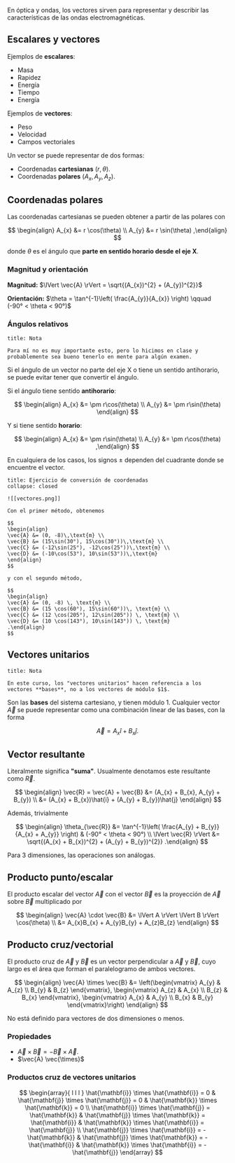 En óptica y ondas, los vectores sirven para representar y describir las características de las ondas electromagnéticas.

## Escalares y vectores

Ejemplos de **escalares**:

- Masa
- Rapidez
- Energía
- Tiempo
- Energía

Ejemplos de **vectores**:

- Peso
- Velocidad
- Campos vectoriales

Un vector se puede representar de dos formas:

- Coordenadas **cartesianas** $(r, \theta)$.
- Coordenadas **polares** $(A_{x}, A_{y}, A_{z})$.

## Coordenadas polares

Las coordenadas cartesianas se pueden obtener a partir de las polares con

$$
\begin{align}
A_{x} &= r \cos(\theta) \\
A_{y} &= r \sin(\theta)
,\end{align}
$$

donde $\theta$ es el ángulo que **parte en sentido horario desde el eje X**.

### Magnitud y orientación

**Magnitud:** $\lVert \vec{A} \rVert = \sqrt{(A_{x})^{2} + (A_{y})^{2}}$

**Orientación:** $\theta = \tan^{-1}\left( \frac{A_{y}}{A_{x}} \right) \qquad (-90° < \theta < 90°)$

### Ángulos relativos

```ad-note
title: Nota

Para mí no es muy importante esto, pero lo hicimos en clase y probablemente sea bueno tenerlo en mente para algún examen.

```

Si el ángulo de un vector no parte del eje X o tiene un sentido antihorario, se puede evitar tener que convertir el ángulo.

Si el ángulo tiene sentido **antihorario**:

$$
\begin{align}
A_{x} &= \pm r\cos(\theta) \\
A_{y} &= \pm r\sin(\theta)
\end{align}
$$

Y si tiene sentido **horario**:

$$
\begin{align}
A_{x} &= \pm r\sin(\theta) \\
A_{y} &= \pm r\cos(\theta)
,\end{align}
$$

En cualquiera de los casos, los signos $\pm$ dependen del cuadrante donde se encuentre el vector.


```ad-exercise
title: Ejercicio de conversión de coordenadas
collapse: closed

![[vectores.png]]

Con el primer método, obtenemos

$$
\begin{align}
\vec{A} &= (0, -8)\,\text{m} \\
\vec{B} &= (15\sin(30°), 15\cos(30°))\,\text{m} \\
\vec{C} &= (-12\sin(25°), -12\cos(25°))\,\text{m} \\
\vec{D} &= (-10\cos(53°), 10\sin(53°))\,\text{m}
\end{align}
$$

y con el segundo método,

$$
\begin{align}
\vec{A} &= (0, -8) \, \text{m} \\
\vec{B} &= (15 \cos(60°), 15\sin(60°))\, \text{m} \\
\vec{C} &= (12 \cos(205°), 12\sin(205°)) \, \text{m} \\
\vec{D} &= (10 \cos(143°), 10\sin(143°)) \, \text{m}
.\end{align}
$$

```

## Vectores unitarios

```ad-note
title: Nota

En este curso, los "vectores unitarios" hacen referencia a los vectores **bases**, no a los vectores de módulo $1$.

```


Son las **bases** del sistema cartesiano, y tienen módulo $1$. Cualquier vector $\vec{A}$ se puede representar como una combinación linear de las bases, con la forma

$$
\vec{A} = A_{x}\hat{i} + B_{x}\hat{j}
.$$

## Vector resultante

Literalmente significa **"suma"**. Usualmente denotamos este resultante como $\vec{R}$.

$$
\begin{align}
\vec{R} = \vec{A} + \vec{B} &= (A_{x} + B_{x}, A_{y} + B_{y}) \\
&= (A_{x} + B_{x})\hat{i} + (A_{y} + B_{y})\hat{j}
\end{align}
$$

Además, trivialmente

$$
\begin{align}
\theta_{\vec{R}} &= \tan^{-1}\left( \frac{A_{y} + B_{y}}{A_{x} + A_{y}}  \right) & (-90° < \theta < 90°) \\
\lVert \vec{R} \rVert &= \sqrt{(A_{x} + B_{x})^{2} + (A_{y} + B_{y})^{2}}
.\end{align}
$$

Para 3 dimensiones, las operaciones son análogas.

## Producto punto/escalar

El producto escalar del vector $\vec{A}$ con el vector $\vec{B}$ es la proyección de $\vec{A}$ sobre $\vec{B}$ multiplicado por 

$$
\begin{align}
\vec{A} \cdot \vec{B} &= \lVert A \rVert \lVert B \rVert \cos(\theta) \\
&= A_{x}B_{x} + A_{y}B_{y} + A_{z}B_{z}
\end{align}
$$

## Producto cruz/vectorial

El producto cruz de $\vec{A}$ y $\vec{B}$ es un vector perpendicular a $\vec{A}$ y $\vec{B}$, cuyo largo es el área que forman el paralelogramo de ambos vectores.

$$
\begin{align}
\vec{A} \times \vec{B} &= \left(\begin{vmatrix}
A_{y} & A_{z} \\
B_{y} & B_{z}
\end{vmatrix}, \begin{vmatrix}
A_{z} & A_{x} \\
B_{z} & B_{x}
\end{vmatrix}, \begin{vmatrix}
A_{x} & A_{y} \\
B_{x} & B_{y}
\end{vmatrix}\right)
\end{align}
$$

No está definido para vectores de dos dimensiones o menos.
### Propiedades

- $\vec{A} \times \vec{B} = -\vec{B} \times \vec{A}$.
- $\vec{A} \vec{\times}$

### Productos cruz de vectores unitarios

$$
\begin{array}{ l l l }
\hat{\mathbf{i}} \times \hat{\mathbf{i}} = 0 & \hat{\mathbf{j}} \times \hat{\mathbf{j}} = 0 & \hat{\mathbf{k}} \times \hat{\mathbf{k}} = 0 \\
\hat{\mathbf{i}} \times \hat{\mathbf{j}} = \hat{\mathbf{k}} & \hat{\mathbf{j}} \times \hat{\mathbf{k}} = \hat{\mathbf{i}} & \hat{\mathbf{k}} \times \hat{\mathbf{i}} = \hat{\mathbf{j}} \\
\hat{\mathbf{j}} \times \hat{\mathbf{i}} = -\hat{\mathbf{k}} & \hat{\mathbf{j}} \times \hat{\mathbf{k}} = -\hat{\mathbf{i}} & \hat{\mathbf{k}} \times \hat{\mathbf{i}} = -\hat{\mathbf{j}}
\end{array}
$$
